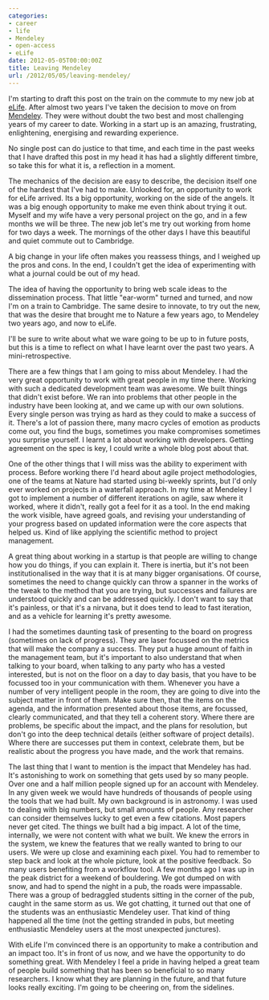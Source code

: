 ```yaml
---
categories:
- career
- life
- Mendeley
- open-access
- eLife
date: 2012-05-05T00:00:00Z
title: Leaving Mendeley
url: /2012/05/05/leaving-mendeley/
---
```


I'm starting to draft this post on the train on the commute to my new job at [eLife][eLife]. After almost two years I've taken the decision to move on from [Mendeley][men]. They were without doubt the two best and most challenging years of my career to date. Working in a start up is an amazing, frustrating, enlightening, energising and rewarding experience.

[eLife]: http://www.eLifesciences.org
[men]: http://www.mendeley.com

No single post can do justice to that time, and each time in the past weeks that I have drafted this post in my head it has had a slightly different timbre, so take this for what it is, a reflection in a moment. 

The mechanics of the decision are easy to describe, the decision itself one of the hardest that I've had to make. Unlooked for, an opportunity to work for eLife arrived. Its a big opportunity, working on the side of the angels. It was a big enough opportunity to make me even think about trying it out. Myself and my wife have a very personal project on the go, and in a few months we will be three. The new job let's me try out working from home for two days a week. The mornings of the other days I have this beautiful and quiet commute out to Cambridge. 

A big change in your life often makes you reassess things, and I weighed up the pros and cons. In the end, I couldn't get the idea of experimenting with what a journal could be out of my head. 

The idea of having the opportunity to bring web scale ideas to the dissemination process. That little "ear-worm" turned and turned, and now I'm on a train to Cambridge. The same desire to innovate, to try out the new, that was the desire that brought me to Nature a few years ago, to Mendeley two years ago, and now to eLife. 

I'll be sure to write about what we ware going to be up to in future posts, but this is a time to reflect on what I have learnt over the past two years. A mini-retrospective.

There are a few things that I am going to miss about Mendeley. I had the very great opportunity to work with great people in my time there. Working with such a dedicated development team was awesome. We built things that didn't exist before. We ran into problems that other people in the industry have been looking at, and we came up with our own solutions. Every single person was trying as hard as they could to make a success of it. There's a lot of passion there, many macro cycles of emotion as products come out, you find the bugs, sometimes you make compromises sometimes you surprise yourself. I learnt a lot about working with developers. Getting agreement on the spec is key, I could write a whole blog post about that. 

One of the other things that I will miss was the ability to experiment with process. Before working there I'd heard about agile project methodologies, one of the teams at Nature had started using bi-weekly sprints, but I'd only ever worked on projects in a waterfall approach. In my time at Mendeley I got to implement a number of different iterations on agile, saw where it worked, where it didn't, really got a feel for it as a tool. In the end making the work visible, have agreed goals, and revising your understanding of your progress based on updated information were the core aspects that helped us. Kind of like applying the scientific method to project management. 

A great thing about working in a startup is that people are willing to change how you do things, if you can explain it. There is inertia, but it's not been institutionalised in the way that it is at many bigger organisations. Of course, sometimes the need to change quickly can throw a spanner in the works of the tweak to the method that you are trying, but successes and  failures are understood quickly and can be addressed quickly. I don't want to say that it's painless, or that it's a nirvana, but it does tend to lead to fast iteration, and as a vehicle for learning it's pretty awesome. 
 
I had the sometimes daunting task of presenting to the board on progress (sometimes on lack of progress). They are laser focussed on the metrics that will make the company a success. They put a huge amount of faith in the management team, but it's important to also understand that when talking to your board, when talking to any party who has a vested interested, but is not on the floor on a day to day basis, that you have to be focussed too in your communication with them. Whenever you have a number of very intelligent people in the room, they are going to dive into the subject matter in front of them. Make sure then, that the items on the agenda, and the information presented about those items, are focussed, clearly communicated, and that they tell a coherent story. Where there are problems, be specific about the impact, and the plans for resolution, but don't go into the deep technical details (either software of project details). Where there are successes put them in context, celebrate them, but be realistic about the progress you have made, and the work that remains. 
 
The last thing that I want to mention is the impact that Mendeley has had. It's astonishing to work on something that gets used by so many people. Over one and a half million people signed up for an account with Mendeley. In any given week we would have hundreds of thousands of people using the tools that we had built. My own background is in astronomy. I was used to dealing with big numbers, but small amounts of people. Any researcher can consider themselves lucky to get even a few citations. Most papers never get cited. The things we built had a big impact. A lot of the time, internally, we were not content with what we built. We knew the errors in the system, we knew the features that we really wanted to bring to our users. We were up close and examining each pixel. You had to remember to step back and look at the whole picture, look at the positive feedback. So many users benefiting from a workflow tool. A few months ago I was up in the peak district for a weekend of bouldering. We got dumped on with snow, and had to spend the night in a pub, the roads were impassable. There was a group of bedraggled students sitting in the corner of the pub, caught in the same storm as us. We got chatting, it turned out that one of the students was an enthusiastic Mendeley user. That kind of thing happened all the time (not the getting stranded in pubs, but meeting enthusiastic Mendeley users at the most unexpected junctures). 

With eLife I'm convinced there is an opportunity to make a contribution and an impact too. It's in front of us now, and we have the opportunity to do something great. With Mendeley I feel a pride in having helped a great team of people build something that has been so beneficial to so many researchers. I know what they are planning in the future, and that future looks really exciting. I'm going to be cheering on, from the sidelines. 

